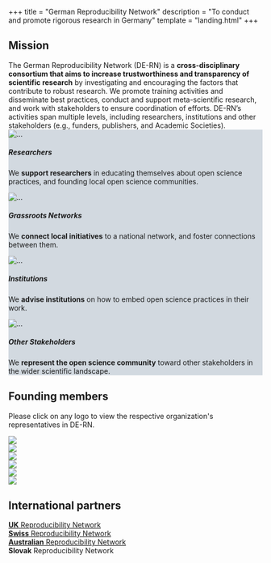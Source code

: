 +++
title = "German Reproducibility Network"
description = "To conduct and promote rigorous research in Germany"
template = "landing.html"
+++

<!-- Mission -->
<div id="mission" class="container pt-5">
  <div class="row">
    <div class="col-3">
      <h2>Mission</h2>
    </div>
    <div class="col-9">
      The German Reproducibility Network <span class="text-muted">(DE-RN)</span> is a <strong class="highlight-light">cross-disciplinary consortium that aims to increase trustworthiness and transparency of scientific research</strong> by investigating and encouraging the factors that contribute to robust research. We promote training activities and disseminate best practices, conduct and support meta-scientific research, and work with stakeholders to ensure coordination of efforts. DE-RN’s activities span multiple levels, including researchers, institutions and other stakeholders (e.g., funders, publishers, and Academic Societies).
    </div>
  </div>
</div>

<div class="container py-5"></div>

<!-- Target groups -->
<div style="background: #d2d9e0" class="p-5 container-border">
  <div class="container card-group card-network">
    <div class="card">
      <div class="card-header">
        <img src="icons/microscope.svg" alt="...">
      </div>
      <div class="card-body">
        <h5 class="card-title text-center">Researchers</h5>
        <p class="card-text">We <strong>support researchers</strong> in educating themselves about open science practices, and founding local open science communities.</p>
      </div>
    </div>
    <div class="card">
      <div class="card-header">
        <img src="icons/chart-network.svg" alt="...">
      </div>
      <div class="card-body">
        <h5 class="card-title text-center">Grassroots Networks</h5>
        <p class="card-text">We <strong>connect local initiatives</strong> to a national network, and foster connections between them.</p>
      </div>
    </div>
    <div class="card">
      <div class="card-header">
        <img src="icons/landmark.svg" alt="...">
      </div>
      <div class="card-body pb-5">
        <h5 class="card-title text-center">Institutions</h5>
        <p class="card-text">We <strong>advise institutions</strong> on how to embed open science practices in their work.</p>
      </div>
    </div>
    <div class="card">
      <div class="card-header">
        <img src="icons/users.svg" alt="...">
      </div>
      <div class="card-body">
        <h5 class="card-title text-center">Other Stakeholders</h5>
        <p class="card-text">We <strong>represent the open science community</strong> toward other stakeholders in the wider scientific landscape.</p>
      </div>
    </div>
  </div>
</div>

<!-- Network -->
<div id="members" class="network container my-5 py-5">
  <div class="row">
    <div class="col-lg-3">
      <h2>Founding members</h2>
    </div>
    <div class="col-lg-9">
      <p>Please click on any logo to view the respective organization's representatives in DE-RN.</p>
      <div class="card-columns">
        <div class="card">
          <img src="/logos/dgps.png" class="card-img-top mt-3">
        </div>
        <div class="card">
          <img src="/logos/helmholtz.png" class="card-img-top mt-2">
        </div>
        <div class="card">
          <img src="/logos/leibnitz.png" class="card-img-top mr-3">
        </div>
        <div class="card">
          <img src="/logos/lmu-osc.png" class="card-img-top mt-3">
        </div>
        <div class="card">
          <img src="/logos/nosi.png" class="card-img-top">
        </div>
        <div class="card">
          <img src="/logos/quest.png" class="card-img-top">
        </div>
      </div>
    </div>
  </div>
</div>

<!-- International partners -->
<div id="partners" class="container my-5 py-5">
  <div class="row">
    <div class="col-lg-3">
      <h2>International partners</h2>
    </div>
    <div class="col-lg-9 mt-1">
      <a href="https://www.ukrn.org/" target="_blank"><strong>UK</strong> Reproducibility Network</a><br>
      <a href="https://www.swissrn.org/" target="_blank"><strong>Swiss</strong> Reproducibility Network</a><br>
      <a href="https://www.aus-rn.org/" target="_blank"><strong>Australian</strong> Reproducibility Network</a><br>
      <strong>Slovak</strong> Reproducibility Network<br>
    </div>
  </div>
</div>
